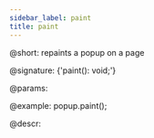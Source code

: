```yaml
---
sidebar_label: paint
title: paint
---          
```


@short: repaints a popup on a page

@signature: {'paint(): void;'}

@params:

@example:
popup.paint();


@descr:


